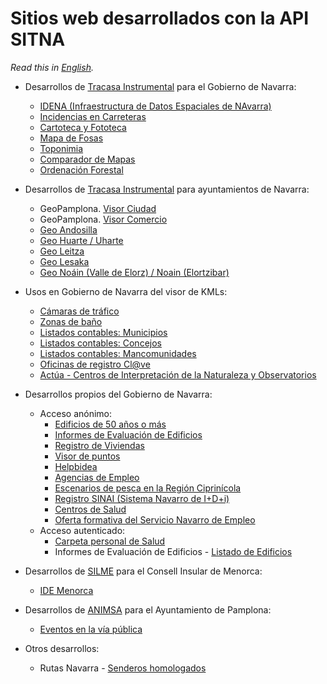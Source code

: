 # Sitios web desarrollados con la API SITNA
*Read this in [English](./websites.md).*
* Desarrollos de [Tracasa Instrumental](https://itracasa.es/) para el Gobierno de Navarra:
  * [IDENA (Infraestructura de Datos Espaciales de NAvarra)](https://idena.navarra.es/navegar/ "Portal de acceso a la Información Geográfica de Navarra (SITNA)")
  * [Incidencias en Carreteras](https://administracionelectronica.navarra.es/IncCarreteras/Mapa.aspx "Información sobre el estado de las Carreteras de Navarra")
  * [Cartoteca y Fototeca](https://cartotecaYfototeca.navarra.es "Descarga de Cartografía e Imágenes Aéreas de Navarra")
  * [Mapa de Fosas](https://fosas.navarra.es "Fosas y Lugares de la Memoria Histórica en Navarra")
  * [Toponimia](https://administracionelectronica.navarra.es/toponimia/ "Toponimia Oficial de Navarra")
  * [Comparador de Mapas](https://comparamapas.navarra.es/ "Comparación de mapas y ortofotografías de Navarra")
  * [Ordenación Forestal](https://administracionelectronica.navarra.es/VisorOrdenacionForestal/default.aspx)

* Desarrollos de [Tracasa Instrumental](https://itracasa.es/) para ayuntamientos de Navarra:
  * GeoPamplona. [Visor Ciudad](https://sig.pamplona.es "SIG Corporativo Ayuntamiento de Pamplona")
  * GeoPamplona. [Visor Comercio](https://sig.pamplona.es/comercio "Actividad Económica en Pamplona")
  * [Geo Andosilla](https://idena.navarra.es/municipios/andosilla "Infraestructura de Datos Espaciales de Andosilla")
  * [Geo Huarte / Uharte](https://idena.navarra.es/municipios/huarte "Infraestructura de Datos Espaciales de Huarte / Uharte")
  * [Geo Leitza](https://idena.navarra.es/municipios/leitza "Infraestructura de Datos Espaciales de Leitza")
  * [Geo Lesaka](https://idena.navarra.es/municipios/lesaka "Infraestructura de Datos Espaciales de Lesaka")
  * [Geo Noáin (Valle de Elorz) / Noain (Elortzibar)](https://idena.navarra.es/municipios/noain "Infraestructura de Datos Espaciales de Noáin (Valle de Elorz) / Noain (Elortzibar)")

* Usos en Gobierno de Navarra del visor de KMLs:
  * [Cámaras de tráfico](http://www.navarra.es/home_es/Temas/Territorio/Camaras/ "Cámaras de tráfico. Gobierno de Navarra")
  * [Zonas de baño](http://www.navarra.es/home_es/Temas/Medio+Ambiente/Patrimonio+natural/Banos+Naturales/ "Zonas de baño. Gobierno de Navarra")
  * [Listados contables: Municipios](http://sitna.navarra.es/kml/?url=http://www.navarra.es/appsext/DescargarFichero/default.aspx?CodigoCompleto=Portal@@@Mapas/Municipios.kml "Presupuesto y Cuentas")
  * [Listados contables: Concejos](http://sitna.navarra.es/kml/?url=http://www.navarra.es/appsext/DescargarFichero/default.aspx?CodigoCompleto=Portal@@@Mapas/Concejos.kml "Presupuesto y Cuentas")
  * [Listados contables: Mancomunidades](http://sitna.navarra.es/kml/?url=http://www.navarra.es/appsext/DescargarFichero/default.aspx?CodigoCompleto=Portal@@@Mapas/Mancomunidades.kml "Presupuesto y Cuentas")
  * [Oficinas de registro Cl@ve](https://www.navarra.es/es/tramites/ayuda-para-tramitar-por-internet/clave/oficinas-de-registro)
  * [Actúa - Centros de Interpretación de la Naturaleza y Observatorios](https://www.navarra.es/home_es/Temas/Medio+Ambiente/Actua/Centros+de+Interpretacion+de+la+Naturaleza+y+Observatorios.htm)

* Desarrollos propios del Gobierno de Navarra:
  * Acceso anónimo:
    * [Edificios de 50 años o más](https://administracionElectronica.navarra.es/InformeEdificios/VisualizacionGlobalEdificios.html "Registro de Informes de Evaluación de Edificios. Gobierno de Navarra")
    * [Informes de Evaluación de Edificios](https://administracionelectronica.navarra.es/InformeEdificios/ConsultaCiudadana.aspx "Registro de Informes de Evaluación de Edificios. Gobierno de Navarra")
    * [Registro de Viviendas](https://administracionelectronica.navarra.es/GN.RegistroViviendas.InternetUI/ListadoViviendas.aspx "Registro de Viviendas. Gobierno de Navarra")
    * [Visor de puntos](https://administracionelectronica.navarra.es/ApiSitnaIFrames/VisorPunto.aspx?x=614672&y=4741153&detalles=Departamento%20de%20Universidad,%20Innovaci%C3%B3n%20y%20Transformaci%C3%B3n%20Digital "Visor de puntos. Gobierno de Navarra")
    * [Helpbidea](https://administracionelectronica.navarra.es/helpbidea/Buscar.html "Direcciones de Navarra")
    * [Agencias de Empleo](https://agenciasempleo.navarra.es/EmpleoLocalizaAgencia/ "Servicio Navarro de Empleo - Nafar Lansare")
    * [Escenarios de pesca en la Región Ciprinícola](https://administracionelectronica.navarra.es/PescaCiprinidos/default.aspx "Permisos de pesca")
    * [Registro SINAI (Sistema Navarro de I+D+i)](https://administracionelectronica.navarra.es/RegistroSinai.Internet/RegistroSINAI)   
    * [Centros de Salud](https://centrossanitarios.navarra.es/)
    * [Oferta formativa del Servicio Navarro de Empleo](https://administracionelectronica.navarra.es/EmpleoFormate.Internet/)
  * Acceso autenticado:
    * [Carpeta personal de Salud](https://administracionelectronica.navarra.es/CarpetaSalud/inicio "Carpeta personal de Salud. Gobierno de Navarra")
    * Informes de Evaluación de Edificios - [Listado de Edificios](https://administracionelectronica.navarra.es/InformeEdificios/ListadoEdificios.aspx "Registro de Informes de Evaluación de Edificios. Gobierno de Navarra")

* Desarrollos de [SILME](http://www.silme.es/) para el Consell Insular de Menorca:
  * [IDE Menorca](http://ide.cime.es/visor/?lang=es-ES "Infraestructura de Datos Espaciales de Menorca")
  
* Desarrollos de [ANIMSA](https://www.animsa.es/) para el Ayuntamiento de Pamplona:
  * [Eventos en la vía pública](http://policiamunicipal.pamplona.es/verPagina.aspx?IdPag=110 "Eventos en la vía pública. Policía Municipal de Pamplona")

* Otros desarrollos:
  * Rutas Navarra - [Senderos homologados](http://www.rutasnavarra.com/Navarra/Senderos.aspx)
